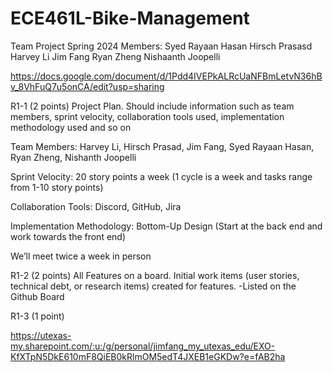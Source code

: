 # ECE461L-Bike-Management
Team Project Spring 2024
Members:
Syed Rayaan Hasan
Hirsch Prasasd
Harvey Li 
Jim Fang
Ryan Zheng
Nishaanth Joopelli

https://docs.google.com/document/d/1Pdd4IVEPkALRcUaNFBmLetvN36hBv_8VhFuQ7u5onCA/edit?usp=sharing

R1-1 (2 points)
Project Plan. Should include information such as team members,
sprint velocity, collaboration tools used, implementation methodology
used and so on


Team Members: Harvey Li, Hirsch Prasad, Jim Fang, Syed Rayaan Hasan, Ryan Zheng, Nishanth Joopelli

Sprint Velocity: 20 story points a week (1 cycle is a week and tasks range from 1-10 story points)

Collaboration Tools: Discord, GitHub, Jira

Implementation Methodology: Bottom-Up Design (Start at the back end and work towards the front end) 

We’ll meet twice a week in person

R1-2 (2 points)
All Features on a board. Initial work items (user stories, technical
debt, or research items) created for features. 
-Listed on the Github Board


R1-3 (1 point)

https://utexas-my.sharepoint.com/:u:/g/personal/jimfang_my_utexas_edu/EXO-KfXTpN5DkE610mF8QiEB0kRlmOM5edT4JXEB1eGKDw?e=fAB2ha



